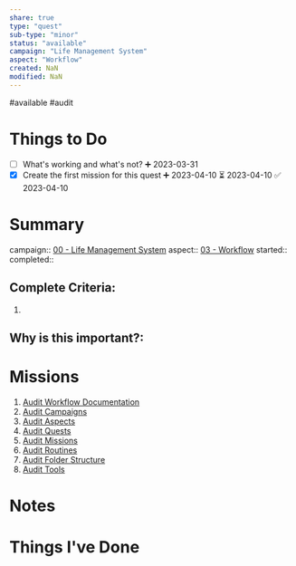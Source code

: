 ```yaml
---
share: true
type: "quest"
sub-type: "minor"
status: "available"
campaign: "Life Management System"
aspect: "Workflow"
created: NaN 
modified: NaN
---
```

 
#available #audit
# Things to Do
- [ ] What's working and what's not? ➕ 2023-03-31
- [x] Create the first mission for this quest ➕ 2023-04-10 ⏳ 2023-04-10 ✅ 2023-04-10
# Summary
campaign:: [00 - Life Management System](./00%20-%20Life%20Management%20System.md)
aspect:: [03 - Workflow](./03%20-%20Workflow.md)
started:: 
completed::
## Complete Criteria:
1. 

## Why is this important?:

# Missions
1. [Audit Workflow Documentation](./Audit%20Workflow%20Documentation.md)
2. [Audit Campaigns](Audit%20Campaigns.md)
3. [Audit Aspects](Audit%20Aspects.md)
4. [Audit Quests](./Audit%20Quests.md)
5. [Audit Missions](./Audit%20Missions.md)
6. [Audit Routines](./Audit%20Routines.md)
7. [Audit Folder Structure](./Audit%20Folder%20Structure.md)
8. [Audit Tools](./Audit%20Tools.md)

# Notes

# Things I've Done